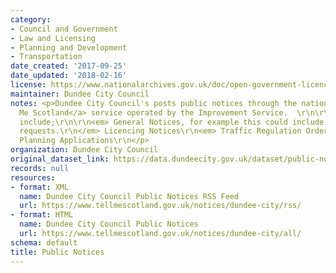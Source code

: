 ```yaml
---
category:
- Council and Government
- Law and Licensing
- Planning and Development
- Transportation
date_created: '2017-09-25'
date_updated: '2018-02-16'
license: https://www.nationalarchives.gov.uk/doc/open-government-licence/version/3/
maintainer: Dundee City Council
notes: <p>Dundee City Council's posts public notices through the national <a href="https://www.tellmescotland.gov.uk">Tell
  Me Scotland</a> service operated by the Improvement Service.  \r\n\r\nThese notices
  include;\r\n\r\n<em> General Notices, for example this could include asset transfer
  requests.\r\n</em> Licencing Notices\r\n<em> Traffic Regulation Orders\r\n</em>
  Planning Applications\r\n</p>
organization: Dundee City Council
original_dataset_link: https://data.dundeecity.gov.uk/dataset/public-notices
records: null
resources:
- format: XML
  name: Dundee City Council Public Notices RSS Feed
  url: https://www.tellmescotland.gov.uk/notices/dundee-city/rss/
- format: HTML
  name: Dundee City Council Public Notices
  url: https://www.tellmescotland.gov.uk/notices/dundee-city/all/
schema: default
title: Public Notices
---
```

